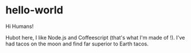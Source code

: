 # hello-world

Hi Humans!

Hubot here, I like Node.js and Coffeescript (that's what I'm made of  !).
I've had tacos on the moon and find far superior to Earth tacos.

